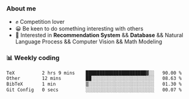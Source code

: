 ### About me

- ✊ Competition lover
- 😀 Be keen to do something interesting with others
- 🎈 Interested in **Recommendation System** && **Database** && Natural Language Process && Computer Vision && Math Modeling


### 📊 Weekly coding
<!--START_SECTION:waka-->

```txt
TeX          2 hrs 9 mins    ██████████████████████▓░░   90.00 %
Other        12 mins         ██░░░░░░░░░░░░░░░░░░░░░░░   08.63 %
BibTeX       1 min           ▒░░░░░░░░░░░░░░░░░░░░░░░░   01.30 %
Git Config   0 secs          ░░░░░░░░░░░░░░░░░░░░░░░░░   00.07 %
```

<!--END_SECTION:waka-->
